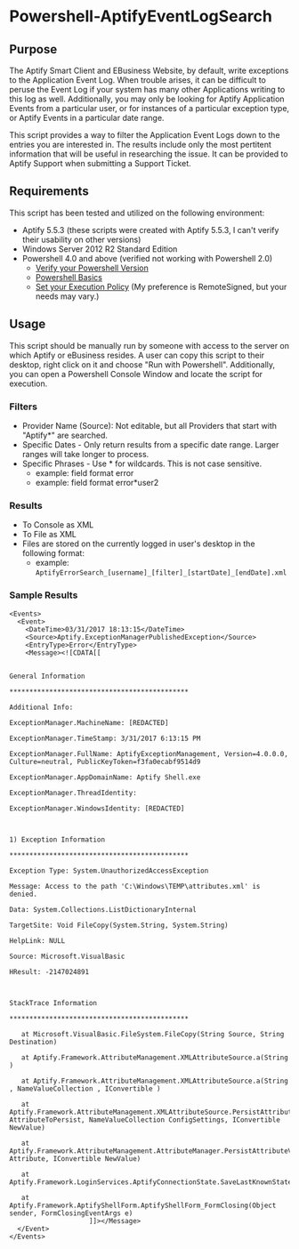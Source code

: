 # Powershell-AptifyEventLogSearch

## Purpose
The Aptify Smart Client and EBusiness Website, by default, write exceptions to the Application Event Log.  When trouble arises, it can be difficult to peruse the Event Log if your system has many other Applications writing to this log as well.  Additionally, you may only be looking for Aptify Application Events from a particular user, or for instances of a particular exception type, or Aptify Events in a particular date range.

This script provides a way to filter the Application Event Logs down to the entries you are interested in.  The results include only the most pertitent information that will be useful in researching the issue.  It can be provided to Aptify Support when submitting a Support Ticket.

## Requirements
This script has been tested and utilized on the following environment:
* Aptify 5.5.3 (these scripts were created with Aptify 5.5.3, I can't verify their usability on other versions)
* Windows Server 2012 R2 Standard Edition
* Powershell 4.0 and above (verified not working with Powershell 2.0)
   * [Verify your Powershell Version](http://stackoverflow.com/questions/1825585/determine-installed-powershell-version)
   * [Powershell Basics](https://msdn.microsoft.com/en-us/powershell/scripting/powershell-scripting)
   * [Set your Execution Policy](https://ss64.com/ps/set-executionpolicy.html) (My preference is RemoteSigned, but your needs may vary.)
   
## Usage
This script should be manually run by someone with access to the server on which Aptify or eBusiness resides.  A user can copy this script to their desktop, right click on it and choose "Run with Powershell".  Additionally, you can open a Powershell Console Window and locate the script for execution.

### Filters
* Provider Name (Source): Not editable, but all Providers that start with "Aptify*" are searched.
* Specific Dates - Only return results from a specific date range.  Larger ranges will take longer to process.
* Specific Phrases - Use * for wildcards.  This is not case sensitive.
    * example: field format error
    * example: field format error*user2

### Results
* To Console as XML
* To File as XML
* Files are stored on the currently logged in user's desktop in the following format:
    * example: `AptifyErrorSearch_[username]_[filter]_[startDate]_[endDate].xml`

### Sample Results
```
<Events>
  <Event>
    <DateTime>03/31/2017 18:13:15</DateTime>
    <Source>Aptify.ExceptionManagerPublishedException</Source>
    <EntryType>Error</EntryType>
    <Message><![CDATA[[
				        

General Information 

*********************************************

Additional Info:

ExceptionManager.MachineName: [REDACTED]

ExceptionManager.TimeStamp: 3/31/2017 6:13:15 PM

ExceptionManager.FullName: AptifyExceptionManagement, Version=4.0.0.0, Culture=neutral, PublicKeyToken=f3fa0ecabf9514d9

ExceptionManager.AppDomainName: Aptify Shell.exe

ExceptionManager.ThreadIdentity: 

ExceptionManager.WindowsIdentity: [REDACTED]



1) Exception Information

*********************************************

Exception Type: System.UnauthorizedAccessException

Message: Access to the path 'C:\Windows\TEMP\attributes.xml' is denied.

Data: System.Collections.ListDictionaryInternal

TargetSite: Void FileCopy(System.String, System.String)

HelpLink: NULL

Source: Microsoft.VisualBasic

HResult: -2147024891



StackTrace Information

*********************************************

   at Microsoft.VisualBasic.FileSystem.FileCopy(String Source, String Destination)

   at Aptify.Framework.AttributeManagement.XMLAttributeSource.a(String )

   at Aptify.Framework.AttributeManagement.XMLAttributeSource.a(String , NameValueCollection , IConvertible )

   at Aptify.Framework.AttributeManagement.XMLAttributeSource.PersistAttributeValue(Attribute AttributeToPersist, NameValueCollection ConfigSettings, IConvertible NewValue)

   at Aptify.Framework.AttributeManagement.AttributeManager.PersistAttributeValue(Attribute Attribute, IConvertible NewValue)

   at Aptify.Framework.LoginServices.AptifyConnectionState.SaveLastKnownState()

   at Aptify.Framework.AptifyShellForm.AptifyShellForm_FormClosing(Object sender, FormClosingEventArgs e)
			        ]]></Message>
  </Event>
</Events>
```
